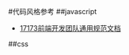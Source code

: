 #代码风格参考##javascript- [17173前端开发团队通用规范文档][0]##css[0]: https://github.com/hiwanz/javascript-style-reference